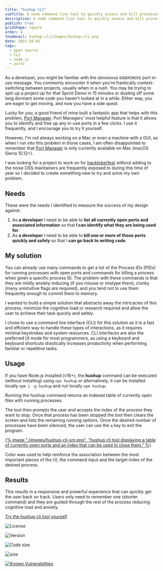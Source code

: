 ```yaml
---
title: "hushup CLI"
subTitle: A node command line tool to quickly assess and kill processes with open ports.
description: A node command line tool to quickly assess and kill processes with open ports.
publish: true
gridShape: square
order: 4
thumbnail: hushup-cli/images/hushup-cli.png
date: 2021-10-03
tags:
  - open source
  - CLI
  - node.js
  - ports
---
```


As a developer, you might be familiar with the obnoxious `EADDRINUSE` port in-use message. You commonly encounter it when you're frantically context-switching between projects, usually when in a rush. You may be trying to spin up a project up for that Sprint Demo in 15 minutes or dusting off some long dormant some code you haven't looked at in a while. Either way, you are eager to get moving, and now you have a side quest.

Lucky for you, a good friend of mine built a fantastic app that helps with this problem, [Port Manager](https://portmanager.app/). Port Managers' most helpful feature is that it allows you to identify and free up any in-use ports in a few clicks. I use it frequently, and I encourage you to try it yourself.

However, I'm not always working on a Mac or even a machine with a GUI, so when I run into this problem in those cases, I am often disappointed to remember that [Port Manager](https://portmanager.app/) is only currently available on Mac (macOS Sierra 10.12+).

I was looking for a project to work on for [hacktoberfest](https://hacktoberfest.com/) without adding to the noise OSS maintainers are frequently exposed to during this time of year so I decided to create something new to try and solve my own problem.

## Needs

These were the needs I identified to measure the success of my design against.

1. As **a developer** I need to be able to **list all currently open ports and associated information** so that **I can identify what they are being used for**.
2. As **a developer** I need to be able to **kill one or more of those ports quickly and safely** so that I **can go back to writing code**.

## My solution

You can already use many commands to get a list of the Process IDs (PIDs) for running processes with open ports and commands for killing a process when given a specific process ID. The problem with these commands is that they are mildly anxiety-inducing (if you misuse or mistype them), clunky (many unintuitive flags are required), and you tend not to use them frequently enough to commit them to memory.

I wanted to build a simple solution that abstracts away the intricacies of this process, minimize the cognitive load or research required and allow the user to achieve their task quickly and safely.

I chose to use a command line interface (CLI) for this solution as it is a fast and efficient way to handle these types of interactions, as it requires minimal keystrokes and system resources. CLI interfaces are also the preferred UI mode for most programmers, as using a keyboard and keyboard shortcuts drastically increases productivity when performing familiar or repetitive tasks.

## Usage

If you have Node.js installed (v16+), the **hushup** command can be executed (without installing) using `npx hushup` _or_ alternatively, it can be installed locally `npm i -g hushup` and run locally `npm hushup`.

Running the hushup command returns an indexed table of currently open files with running processes.

The tool then prompts the user and accepts the index of the process they want to stop. Once that process has been stopped the tool then clears the screen and lists the remaining running options. Once the desired number of processes have been silenced, the user can use the `q` key to exit the program.

<div class="u-bleed-container:large">

<a href="https://github.com/David-Way/hush?tab=readme-ov-file#hushup">
{% image "./images/hushup-cli-sm.png", "hushup cli tool displaying a table of currently open ports and an index that can be used to close them." %}
</a>

</div>

Color was used to help reinforce the association between the most important pieces of the UI, the command input and the target index of the desired process.

## Results

This results in a responsive and powerful experience that can quickly get the user back on track. Users only need to remember one (shorter command) and they are guided through the rest of the process reducing cognitive load and anxiety.

<a class="u-type:body-lead" href="https://www.npmjs.com/package/hushup">Try the hushup cli tool yourself</a>.

<div class="u-bleed-container:default u-mt:08">
<div class="l-flex-container l-flex-container--spacing:08" >

![License](https://img.shields.io/github/license/David-Way/hush?style=flat)

![Version](https://img.shields.io/npm/v/hushup?style=flat)

![Code size](https://img.shields.io/github/languages/code-size/David-Way/hush?style=flat)

![size](https://img.shields.io/github/issues-raw/David-Way/hush?style=flat)

[![Known Vulnerabilities](https://snyk.io/test/github/David-Way/hush/badge.svg)](https://snyk.io/test/github/David-way/hush)

</div>
</div>
